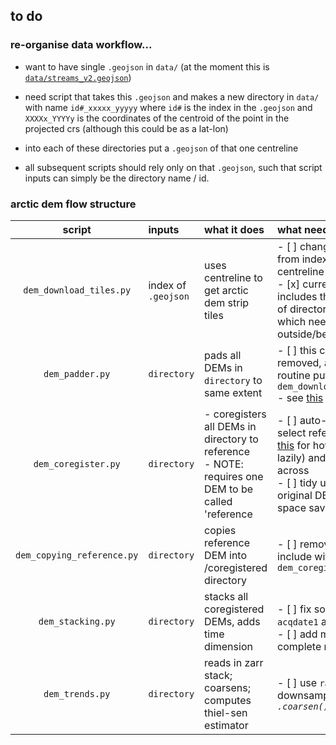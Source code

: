 ## to do

### re-organise data workflow...
- want to have single `.geojson` in `data/` (at the moment this is [`data/streams_v2.geojson`](data/streams_v2.geojson))

- need script that takes this `.geojson` and makes a new directory in `data/` with name `id#_xxxxx_yyyyy` where `id#` is the index in the `.geojson` and `XXXXx_YYYYy` is the coordinates of the centroid of the point in the projected crs (although this could be as a lat-lon)

- into each of these directories put a `.geojson` of that one centreline

- all subsequent scripts should rely only on that `.geojson`, such that script inputs can simply be the directory name / id.

### arctic dem flow structure

|script|inputs|what it does|what needs changing|
|:-:|:-|:-|:-|
|`dem_download_tiles.py`|index of `.geojson`|uses centreline to get arctic dem strip tiles|- [ ] change input from index to single centreline<br>- [x] currently includes the creation of directories routine which needs moving outside/before this|
|`dem_padder.py`|`directory`|pads all DEMs in `directory` to same extent|- [ ] this can be removed, and this routine put inside `dem_download_tiles.py`<br>- see [this](https://github.com/tlohde/isortuarsuupSermia_2/blob/0dee85a72c1ade2b22d32d2d7888a4072e44aa09/src/utils.py#L268) for how|
|`dem_coregister.py`|`directory`|- coregisters all DEMs in directory to reference<br> - NOTE: requires one DEM to be called 'reference|- [ ] auto-magically select reference (see [this](https://github.com/tlohde/isortuarsuupSermia_2/blob/0dee85a72c1ade2b22d32d2d7888a4072e44aa09/src/utils.py#L314) for how to do so lazily) and copy across<br>- [ ] tidy up/delete original DEMs (for space savings)|
|`dem_copying_reference.py`|`directory`|copies reference DEM into /coregistered directory|- [ ] remove this and include within `dem_coregister.py`|
|`dem_stacking.py`|`directory`|stacks all coregistered DEMs, adds time dimension|<br>- [ ] fix so uses `acqdate1` as time<br>- [ ] add more complete metadata|
|`dem_trends.py`|`directory`|reads in zarr stack; coarsens; computes thiel-sen estimator|- [ ] use `rasterio` for downsampling *not `.coarsen()`*|